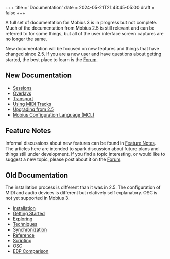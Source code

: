 +++
title = 'Documentation'
date = 2024-05-21T21:43:45-05:00
draft = false
+++

A full set of documentation for Mobius 3 is in progress but not complete.   Much of the documentation
from  Mobius 2.5 is still relevant and can be referred to for some things, but all of the user interface screen captures are no longer the same.  

New documentation will be focused on new features and things that have changed since 2.5.  If you are a new user and have questions about getting started, the best place to learn is the [Forum](../forum/public).

## New Documentation

- [Sessions](../docs/sessions)
- [Overlays](../docs/overlays)
- [Transport](../docs/transport)
- [Using MIDI Tracks](../docs/using-midi)
- [Upgrading from 2.5](../docs/upgrading)
- [Mobius Configuration Language (MCL)](../docs/mcl)

## Feature Notes

Informal discussions about new features can be found in [Feature Notes](../notes).  The articles here are intended to spark discussion about future plans and things still under development.  If you find a topic interesting, or would like to suggest a new topic, please post about it on the [Forum](../forum/public).

## Old Documentation

The installation process is different than it was in 2.5.  The configuration of MIDI and
audio devices is different but relatively self explanatory.  OSC is not yet supported in Mobius 3.

- [Installation](../olddocs/installation.htm)
- [Getting Started](../olddocs/starting.htm)
- [Exploring](../olddocs/exploring.htm)
- [Techniques](../olddocs/techniques.htm)
- [Synchronization](../olddocs/synchronization.htm)
- [Reference](../olddocs/reference.htm)
- [Scripting](../olddocs/scripts.htm)
- [OSC](../olddocs/osc.htm)
- [EDP Comparison](../olddocs/edp.htm)

